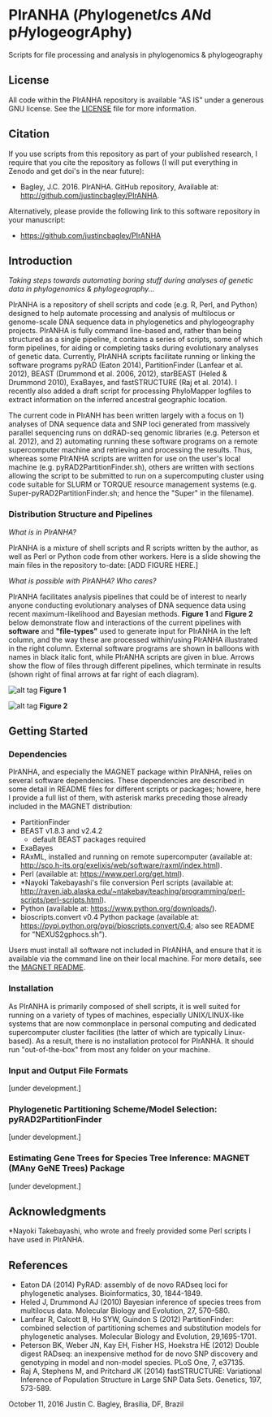 #  PIrANHA (*P*hylogenet*I*cs *AN*d p*H*ylogeogr*A*phy)
Scripts for file processing and analysis in phylogenomics &amp; phylogeography

## License

All code within the PIrANHA repository is available "AS IS" under a generous GNU license. See the [LICENSE](LICENSE) file for more information.

## Citation

If you use scripts from this repository as part of your published research, I require that you cite the repository as follows (I will put everything in Zenodo and get doi's in the near future): 
  
- Bagley, J.C. 2016. PIrANHA. GitHub repository, Available at: http://github.com/justincbagley/PIrANHA.

Alternatively, please provide the following link to this software repository in your manuscript:

- https://github.com/justincbagley/PIrANHA

## Introduction

*Taking steps towards automating boring stuff during analyses of genetic data in phylogenomics & phylogeography...*

PIrANHA is a repository of shell scripts and code (e.g. R, Perl, and Python) designed to help automate processing and analysis of multilocus or genome-scale DNA sequence data in phylogenetics and phylogeography projects. PIrANHA is fully command line-based and, rather than being structured as a single pipeline, it contains a series of scripts, some of which form pipelines, for aiding or completing tasks during evolutionary analyses of genetic data. Currently, PIrANHA scripts facilitate running or linking the software programs pyRAD (Eaton 2014), PartitionFinder (Lanfear et al. 2012), BEAST (Drummond et al. 2006, 2012), starBEAST (Heled & Drummond 2010), ExaBayes, and fastSTRUCTURE (Raj et al. 2014). I recently also added a draft script for processing PhyloMapper logfiles to extract information on the inferred ancestral geographic location. 

The current code in PIrANH has been written largely with a focus on 1) analyses of DNA sequence data and SNP loci generated from massively parallel sequencing runs on ddRAD-seq genomic libraries (e.g. Peterson et al. 2012), and 2) automating running these software programs on a remote supercomputer machine and retrieving and processing the results. Thus, whereas some PIrANHA scripts are written for use on the user's local machine (e.g. pyRAD2PartitionFinder.sh), others are written with sections allowing the script to be submitted to run on a supercomputing cluster using code suitable for SLURM or TORQUE resource management systems (e.g. Super-pyRAD2PartitionFinder.sh; and hence the "Super" in the filename). 

### Distribution Structure and Pipelines

*What is in PIrANHA?*

PIrANHA is a mixture of shell scripts and R scripts written by the author, as well as Perl or Python code from other workers. Here is a slide showing the main files in the repository to-date:
[ADD FIGURE HERE.]

*What is possible with PIrANHA?* *Who cares?*

PIrANHA facilitates analysis pipelines that could be of interest to nearly anyone conducting evolutionary analyses of DNA sequence data using recent maximum-likelihood and Bayesian methods. **Figure 1** and **Figure 2** below demonstrate flow and interactions of the current pipelines with **software** and **"file-types"** used to generate input for PIrANHA in the left column, and the way these are processed within/using PIrANHA illustrated in the right column. External software programs are shown in balloons with names in black italic font, while PIrANHA scripts are given in blue. Arrows show the flow of files through different pipelines, which terminate in results (shown right of final arrows at far right of each diagram).

![alt tag](https://cloud.githubusercontent.com/assets/10584087/19273172/e92c125a-8fa1-11e6-9985-89739f33d932.png)
**Figure 1**

![alt tag](https://cloud.githubusercontent.com/assets/10584087/19273268/419f0b0e-8fa2-11e6-9bfe-9f71670d16bb.png)
**Figure 2**


## Getting Started

### Dependencies

PIrANHA, and especially the MAGNET package within PIrANHA, relies on several software dependencies. These dependencies are described in some detail in README files for different scripts or packages; howere, here I provide a full list of them, with asterisk marks preceding those already included in the MAGNET distribution:

- PartitionFinder
- BEAST v1.8.3 and v2.4.2
	* default BEAST packages required
- ExaBayes
- RAxML, installed and running on remote supercomputer (available at: http://sco.h-its.org/exelixis/web/software/raxml/index.html).
- Perl (available at: https://www.perl.org/get.html).
- \*Nayoki Takebayashi's file conversion Perl scripts (available at: http://raven.iab.alaska.edu/~ntakebay/teaching/programming/perl-scripts/perl-scripts.html).
- Python (available at: https://www.python.org/downloads/).
- bioscripts.convert v0.4 Python package (available at: https://pypi.python.org/pypi/bioscripts.convert/0.4; also see README for "NEXUS2gphocs.sh").

Users must install all software not included in PIrANHA, and ensure that it is available via the command line on their local machine. For more details, see the [MAGNET README](https://github.com/justincbagley/MAGNET).

### Installation

As PIrANHA is primarily composed of shell scripts, it is well suited for running on a variety of types of machines, especially UNIX/LINUX-like systems that are now commonplace in personal computing and dedicated supercomputer cluster facilities (the latter of which are typically Linux-based). As a result, there is no installation protocol for PIrANHA. It should run "out-of-the-box" from most any folder on your machine.

### Input and Output File Formats
[under development.]

### Phylogenetic Partitioning Scheme/Model Selection: pyRAD2PartitionFinder
[under development.]

### Estimating Gene Trees for Species Tree Inference: MAGNET (MAny GeNE Trees) Package
[under development.]

## Acknowledgments

\*Nayoki Takebayashi, who wrote and freely provided some Perl scripts I have used in PIrANHA.

## References

- Eaton DA (2014) PyRAD: assembly of de novo RADseq loci for phylogenetic analyses. Bioinformatics, 30, 1844-1849.
- Heled J, Drummond AJ (2010) Bayesian inference of species trees from multilocus data. Molecular Biology and Evolution, 27, 570–580.
- Lanfear R, Calcott B, Ho SYW, Guindon S (2012) PartitionFinder: combined selection of partitioning schemes and substitution models for phylogenetic analyses. Molecular Biology and Evolution, 29,1695-1701.
- Peterson BK, Weber JN, Kay EH, Fisher HS, Hoekstra HE (2012) Double digest RADseq: an inexpensive method for de novo SNP discovery and genotyping in model and non-model species. PLoS One, 7, e37135.
- Raj A, Stephens M, and Pritchard JK (2014) fastSTRUCTURE: Variational Inference of Population Structure in Large SNP Data Sets. Genetics, 197, 573-589.

October 11, 2016
Justin C. Bagley, Brasília, DF, Brazil
